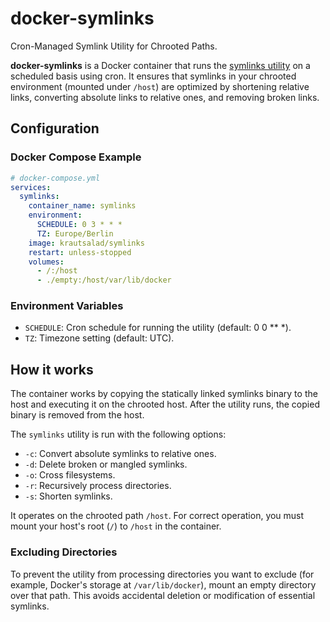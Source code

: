 # docker-symlinks

Cron-Managed Symlink Utility for Chrooted Paths.

**docker-symlinks** is a Docker container that runs the [symlinks utility](https://github.com/brandt/symlinks) on a scheduled basis using cron. It ensures that symlinks in your chrooted environment (mounted under `/host`) are optimized by shortening relative links, converting absolute links to relative ones, and removing broken links.

## Configuration

### Docker Compose Example

```yaml
# docker-compose.yml
services:
  symlinks:
    container_name: symlinks
    environment:
      SCHEDULE: 0 3 * * *
      TZ: Europe/Berlin
    image: krautsalad/symlinks
    restart: unless-stopped
    volumes:
      - /:/host
      - ./empty:/host/var/lib/docker
```

### Environment Variables

- `SCHEDULE`: Cron schedule for running the utility (default: 0 0 ** *).
- `TZ`: Timezone setting (default: UTC).

## How it works

The container works by copying the statically linked symlinks binary to the host and executing it on the chrooted host. After the utility runs, the copied binary is removed from the host.

The `symlinks` utility is run with the following options:

- `-c`: Convert absolute symlinks to relative ones.
- `-d`: Delete broken or mangled symlinks.
- `-o`: Cross filesystems.
- `-r`: Recursively process directories.
- `-s`: Shorten symlinks.

It operates on the chrooted path `/host`. For correct operation, you must mount your host's root (`/`) to `/host` in the container.

### Excluding Directories

To prevent the utility from processing directories you want to exclude (for example, Docker's storage at `/var/lib/docker`), mount an empty directory over that path. This avoids accidental deletion or modification of essential symlinks.
